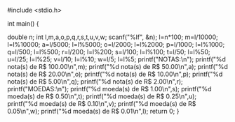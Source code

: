 #include <stdio.h>
 
int main() {
 
  double n;
 	int l,m,a,o,p,q,r,s,t,u,v,w;
    scanf("%lf", &n);
    l=n*100;
    m=l/10000;
    l=l%10000;
    a=l/5000;
    l=l%5000;
    o=l/2000;
    l=l%2000;
    p=l/1000;
    l=l%1000;
    q=l/500;
    l=l%500;
    r=l/200;
    l=l%200;
    s=l/100;
    l=l%100;
    t=l/50;
    l=l%50;
    u=l/25;
    l=l%25;
    v=l/10;
    l=l%10;
    w=l/5;
    l=l%5;
    printf("NOTAS:\n");
    printf("%d nota(s) de R$ 100.00\n",m);
    printf("%d nota(s) de R$ 50.00\n",a);
    printf("%d nota(s) de R$ 20.00\n",o);
    printf("%d nota(s) de R$ 10.00\n",p);
    printf("%d nota(s) de R$ 5.00\n",q);
    printf("%d nota(s) de R$ 2.00\n",r);
    printf("MOEDAS:\n");
    printf("%d moeda(s) de R$ 1.00\n",s);
    printf("%d moeda(s) de R$ 0.50\n",t);
    printf("%d moeda(s) de R$ 0.25\n",u);
    printf("%d moeda(s) de R$ 0.10\n",v);
    printf("%d moeda(s) de R$ 0.05\n",w);
    printf("%d moeda(s) de R$ 0.01\n",l);
    return 0;
}

